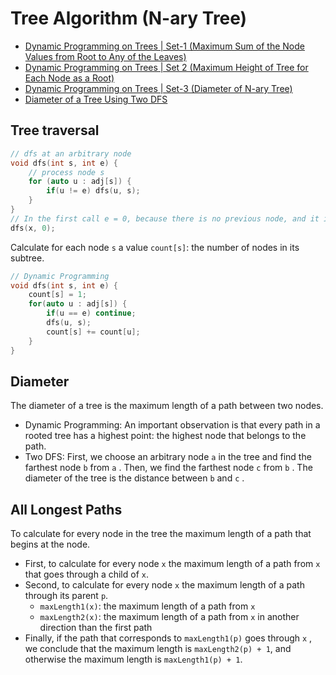 # Tree Algorithm (N-ary Tree)
* [Dynamic Programming on Trees | Set-1 (Maximum Sum of the Node Values from Root to Any of the Leaves)](https://www.geeksforgeeks.org/dynamic-programming-trees-set-1/)
* [Dynamic Programming on Trees | Set 2 (Maximum Height of Tree for Each Node as a Root)](https://www.geeksforgeeks.org/dynamic-programming-trees-set-2/)
* [Dynamic Programming on Trees | Set-3 (Diameter of N-ary Tree)](https://www.geeksforgeeks.org/dp-on-trees-set-3-diameter-of-n-ary-tree/)
* [Diameter of a Tree Using Two DFS](https://www.geeksforgeeks.org/diameter-tree-using-dfs/)

## Tree traversal
```c++
// dfs at an arbitrary node
void dfs(int s, int e) {
    // process node s
    for (auto u : adj[s]) {
        if(u != e) dfs(u, s);
    }
}
// In the first call e = 0, because there is no previous node, and it is allowed to proceed to any direction in the tree.
dfs(x, 0);
```
Calculate for each node `s` a value `count[s]`: the number of nodes in its subtree.   
```c++
// Dynamic Programming
void dfs(int s, int e) {
    count[s] = 1;
    for(auto u : adj[s]) {
        if(u == e) continue;
        dfs(u, s);
        count[s] += count[u];
    }
}
```

## Diameter
The diameter of a tree is the maximum length of a path between two nodes.  
* Dynamic Programming: An important observation is that every path in a rooted tree has a highest point: the highest node that belongs to the path.
* Two DFS: First, we choose an arbitrary node `a` in the tree and find the farthest node `b` from `a` . Then, we find the farthest node `c` from `b` . The diameter
of the tree is the distance between `b` and `c` .

## All Longest Paths
To calculate for every node in the tree the maximum length of a path that begins at the node.
* First, to calculate for every node `x` the maximum length of a path from `x` that goes through a child of `x`.  
* Second, to calculate for every node `x` the maximum length of a path through its parent `p`.
  * `maxLength1(x)`: the maximum length of a path from `x`
  * `maxLength2(x)`: the maximum length of a path from `x` in another direction than the first path
* Finally, if the path that corresponds to `maxLength1(p)` goes through `x` , we conclude that the maximum length is `maxLength2(p) + 1`, and otherwise the maximum length is `maxLength1(p) + 1`.
